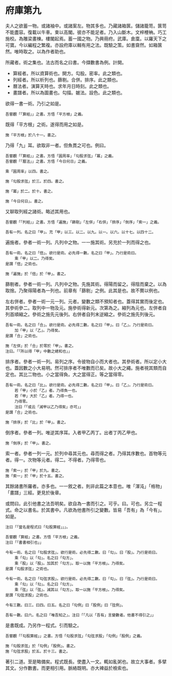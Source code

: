 # 府庫第九

夫人之欲蓄一物。或諸袖中。或諸案左。物其多也。乃藏諸箱篋。儲諸籠笥。篋笥不能盡容。復載以牛車。束以高閣。彼亦不能足者。乃入山斷木。文梓楩柟。巧工施校。為雕梁畫棟。樓閣起焉。蓄一國之物。乃興冊府。武庫。倉廩。以羅天下之可寶。今以編程之繁複。亦設府庫以輯有用之法。既驗之策。如書齋然。如箱篋然。唯時取之。以為作者助也。

所藏者。術之集也。法古而名之曰書。今擷數書為例。計開。

- 算經者。所以資算術也。開方。勾股。密率。此之類也。
- 列經者。所以析列也。篩剔。合併。排序。此之類也。
- 曆法者。演算天時也。求年月日時刻。此之類也。
- 畫譜者。所以為圖畫也。勾描。皴法。設色。此之類也。

欲得一書一術。乃引之如是。

```
吾嘗觀「「算經」」之書。方悟「平方根」之義。
```

既得「平方根」之術。遂得而用之如是。

```
施「平方根」於八十一。書之。
```

乃得「九」耳。欲取非一者。但魚貫之可也。例曰。

```
吾嘗觀「「算經」」之書。方悟「圓周率」「勾股求弦」「冪」之義。
吾嘗觀「「曆法」」之書。方悟「今日何日」之義。

乘「圓周率」以四。書之。

施「勾股求弦」於三。於四。書之。

施「冪」於二。於十。書之。

施「今日何日」。書之。
```

又聊取列經之諸術。略述其用也。

```
吾嘗觀「「列經」」之書。方悟「遍施」「篩剔」「左併」「右併」「排序」「倒序」「索一」之義。

吾有一列。名之曰「甲」。充「甲」以三。以二。以九。以一。以六。以十七。以四十二。
```

遍施者。參者一術一列。凡列中之物。一一施其術。另充於一列而得之也。

```
吾有一術。名之曰「倍」。欲行是術。必先得一數。名之曰「甲」。乃行是術曰。
	乘「甲」以二。乃得矣。
是謂「倍」之術也。

施「遍施」於「倍」於「甲」。書之。
```

篩剔者。參者一術一列。凡列中之物。先施其術。得陽而留之。得陰而棄之。以為取捨。乃聚得陽者為一列也。前章有「篩剔」之例。此其是也。故不贅以例也。

左右併者。參者一術一元一列。元者。變數之類不預知者也。蓋得其實而後定也。其參術參二。取列中一物及元。施參術得新元。次第為之。縮列為元也。左併者自列首順縮之。參術之施先元後列。右併者自列末逆縮之。參術之施先列後元。

```
吾有一術。名之曰「合」。欲行是術。必先得二數。名之曰「甲」。曰「乙」。乃行是術曰。
	加「甲」以「乙」。乃得矣。
是謂「合」之術也。

施「左併」於「合」於零於「甲」。書之。
注曰。「「所以得「甲」中數之總和也」」
```

排序者。參者一術一列。易列之序。令彼物自小而大者也。其參術者。所以定小大也。蓋因數之小大易明。然可排序者不唯數而已矣。故小大之繩。施者視其類而自定也。其比二物也。小之當得負。大之當得正。等之當得零。

```
吾有一術。名之曰「比」。欲行是術。必先得二數。名之曰「甲」。曰「乙」。乃行是術曰。
	若「甲」小於「乙」者。乃得負一也。
	若「甲」大於「乙」者。乃得一也。
	乃得零。
	注曰「「或云「減甲以乙乃得矣」亦可」」
是謂「合」之術也。

施「排序」於「比」於「甲」。書之。
```

倒序者。參者一列。唯逆其序耳。入者甲乙丙丁。出者丁丙乙甲也。

```
施「倒序」於「甲」。書之。
```

索一者。參者一列一元。於列中尋其元也。尋而得之者。乃得其序數也。首物等元者。得一。次物等元者。得二。不得者。乃得零也。

```
施「索一」於「甲」於九。書之。
施「索一」於「甲」於十五。書之。
```

其餘諸書所羅者。亦多也。一一敘之者。則非此篇之本意也。唯「渾沌」「格物」「畫譜」三經。更見於後章。

或問曰。此引他書之法吾明矣。欲自為一書而引之。可乎。曰。可也。另立一程式。命之以書名。於其書中。凡欲為他書所引之變數。皆易「吾有」為「今有」。如是。

```
注曰「「當名是程式曰「勾股算經」」」。

吾嘗觀「算經」之書。方悟「平方根」之義。
注曰「「書書相引也」」

今有一術。名之曰「勾股求弦」。欲行是術。必先得二數。曰「勾」。曰「股」。乃行是術曰。
	乘「勾」以「勾」。名之曰「勾方」。
	乘「股」以「股」。加其於「勾方」。取一以施「平方根」。乃得矣。
是謂「勾股求弦」之術也。

今有一術。名之曰「勾弦求股」。欲行是術。必先得二數。曰「勾」。曰「弦」。乃行是術曰。
	乘「勾」以「勾」。名之曰「勾方」。
	乘「弦」以「弦」。減其以「勾方」。取一以施「平方根」。乃得矣。
是謂「勾弦求股」之術也。

今有三數。曰三。曰四。曰五。名之曰「勾例」曰「股例」曰「弦例」。

吾有一數。曰六。名之曰「唯吾知之」。注曰「「凡以「吾有」言變數者。他書不得引之」」
```

是書既成。乃另作一程式。引而驗之。

```
吾嘗觀「「勾股算經」」之書。方悟「勾股求弦」「勾弦求股」「勾例」「股例」之義。

施「勾股求弦」於「勾例」「股例」。書之。
施「勾弦求股」於五。於十三。書之。
```

著引二道。至是略備矣。程式既長。使盡入一文。輒如亂粥也。故立大事者。多擘其文。分作數書。而更相引用。脈絡既明。亦大裨益於檢索也。